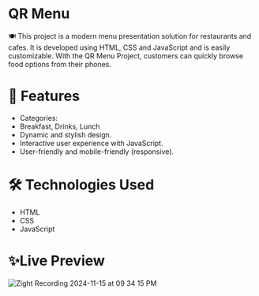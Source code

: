 # QR Menu
🍽️ This project is a modern menu presentation solution for restaurants and cafes. It is developed using HTML, CSS and JavaScript and is easily customizable. 
With the QR Menu Project, customers can quickly browse food options from their phones.

# 🚀 Features
- Categories:
- Breakfast, Drinks, Lunch
- Dynamic and stylish design.
- Interactive user experience with JavaScript.
- User-friendly and mobile-friendly (responsive).

# 🛠️ Technologies Used
- HTML
- CSS
- JavaScript

# ✨Live Preview
![Zight Recording 2024-11-15 at 09 34 15 PM](https://github.com/user-attachments/assets/9a9165c8-48c3-4324-8d2f-97a34baa2aac)

